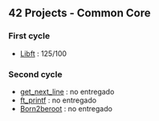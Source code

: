 ## 42 Projects - Common Core

### First cycle
- [Libft](https://github.com/mferest/Cursus42/tree/main/libft) : 125/100

### Second cycle
- [get_next_line](https://github.com/mferest/Cursus42/tree/main/Cursus/circle-01/get_next_line) : no entregado
- [ft_printf](https://github.com/mferest/Cursus42/tree/main/Cursus/circle-01/ft_printf) : no entregado
- [Born2beroot](https://github.com/titouanck/42-Born2beroot) : no entregado
